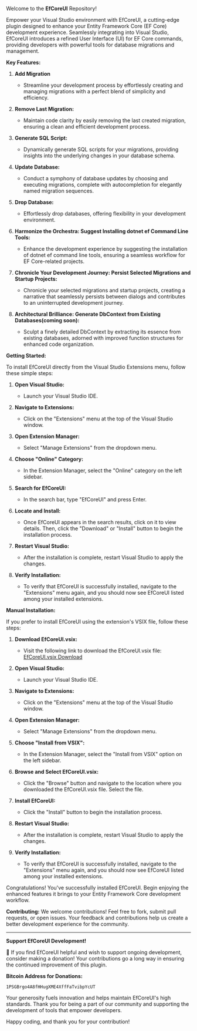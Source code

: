Welcome to the **EfCoreUI** Repository!

Empower your Visual Studio environment with EfCoreUI, a cutting-edge plugin designed to enhance your Entity Framework Core (EF Core) development experience. Seamlessly integrating into Visual Studio, EfCoreUI introduces a refined User Interface (UI) for EF Core commands, providing developers with powerful tools for database migrations and management.

**Key Features:**

1. **Add Migration**
   - Streamline your development process by effortlessly creating and managing migrations with a perfect blend of simplicity and efficiency.

2. **Remove Last Migration:**
   - Maintain code clarity by easily removing the last created migration, ensuring a clean and efficient development process.

3. **Generate SQL Script:**
   - Dynamically generate SQL scripts for your migrations, providing insights into the underlying changes in your database schema.

4. **Update Database:**
   - Conduct a symphony of database updates by choosing and executing migrations, complete with autocompletion for elegantly named migration sequences.

4. **Drop Database:**
   - Effortlessly drop databases, offering flexibility in your development environment.

5. **Harmonize the Orchestra: Suggest Installing dotnet ef Command Line Tools:**
   - Enhance the development experience by suggesting the installation of dotnet ef command line tools, ensuring a seamless workflow for EF Core-related projects.

6. **Chronicle Your Development Journey: Persist Selected Migrations and Startup Projects:**
   - Chronicle your selected migrations and startup projects, creating a narrative that seamlessly persists between dialogs and contributes to an uninterrupted development journey.

3. **Architectural Brilliance: Generate DbContext from Existing Databases(coming soon):**
   - Sculpt a finely detailed DbContext by extracting its essence from existing databases, adorned with improved function structures for enhanced code organization.

**Getting Started:**

To install EfCoreUI directly from the Visual Studio Extensions menu, follow these simple steps:

1. **Open Visual Studio:**
   - Launch your Visual Studio IDE.

2. **Navigate to Extensions:**
   - Click on the "Extensions" menu at the top of the Visual Studio window.

3. **Open Extension Manager:**
   - Select "Manage Extensions" from the dropdown menu.

4. **Choose "Online" Category:**
   - In the Extension Manager, select the "Online" category on the left sidebar.

5. **Search for EfCoreUI:**
   - In the search bar, type "EfCoreUI" and press Enter.

6. **Locate and Install:**
   - Once EfCoreUI appears in the search results, click on it to view details. Then, click the "Download" or "Install" button to begin the installation process.

7. **Restart Visual Studio:**
   - After the installation is complete, restart Visual Studio to apply the changes.

8. **Verify Installation:**
   - To verify that EfCoreUI is successfully installed, navigate to the "Extensions" menu again, and you should now see EfCoreUI listed among your installed extensions.

**Manual Installation:**

If you prefer to install EfCoreUI using the extension's VSIX file, follow these steps:

1. **Download EfCoreUI.vsix:**
   - Visit the following link to download the EfCoreUI.vsix file:
     [EfCoreUI.vsix Download](https://github.com/Afrino-co/EfCoreUI/blob/main/EfCoreUI.vsix)

2. **Open Visual Studio:**
   - Launch your Visual Studio IDE.

3. **Navigate to Extensions:**
   - Click on the "Extensions" menu at the top of the Visual Studio window.

4. **Open Extension Manager:**
   - Select "Manage Extensions" from the dropdown menu.

5. **Choose "Install from VSIX":**
   - In the Extension Manager, select the "Install from VSIX" option on the left sidebar.

6. **Browse and Select EfCoreUI.vsix:**
   - Click the "Browse" button and navigate to the location where you downloaded the EfCoreUI.vsix file. Select the file.

7. **Install EfCoreUI:**
   - Click the "Install" button to begin the installation process.

8. **Restart Visual Studio:**
   - After the installation is complete, restart Visual Studio to apply the changes.

9. **Verify Installation:**
   - To verify that EfCoreUI is successfully installed, navigate to the "Extensions" menu again, and you should now see EfCoreUI listed among your installed extensions.

Congratulations! You've successfully installed EfCoreUI. Begin enjoying the enhanced features it brings to your Entity Framework Core development workflow.

**Contributing:**
We welcome contributions! Feel free to fork, submit pull requests, or open issues. Your feedback and contributions help us create a better development experience for the community.


---

**Support EfCoreUI Development!**

🚀 If you find EfCoreUI helpful and wish to support ongoing development, consider making a donation! Your contributions go a long way in ensuring the continued improvement of this plugin.

**Bitcoin Address for Donations:**
```
1PSGBrgo4A8fHHugXME4XffFaTvibpYcUT
```

Your generosity fuels innovation and helps maintain EfCoreUI's high standards. Thank you for being a part of our community and supporting the development of tools that empower developers.

Happy coding, and thank you for your contribution!

